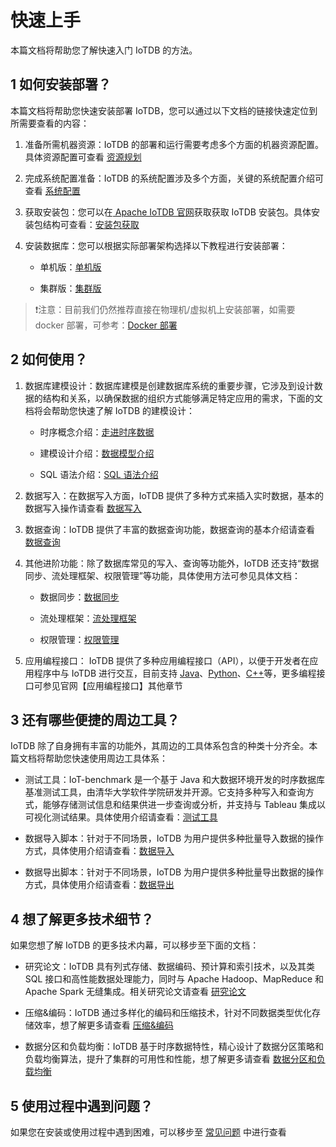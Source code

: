 <!--

    Licensed to the Apache Software Foundation (ASF) under one
    or more contributor license agreements.  See the NOTICE file
    distributed with this work for additional information
    regarding copyright ownership.  The ASF licenses this file
    to you under the Apache License, Version 2.0 (the
    "License"); you may not use this file except in compliance
    with the License.  You may obtain a copy of the License at
    
        http://www.apache.org/licenses/LICENSE-2.0
    
    Unless required by applicable law or agreed to in writing,
    software distributed under the License is distributed on an
    "AS IS" BASIS, WITHOUT WARRANTIES OR CONDITIONS OF ANY
    KIND, either express or implied.  See the License for the
    specific language governing permissions and limitations
    under the License.

-->

# 快速上手

本篇文档将帮助您了解快速入门 IoTDB 的方法。

## 1 如何安装部署？

本篇文档将帮助您快速安装部署 IoTDB，您可以通过以下文档的链接快速定位到所需要查看的内容：

1. 准备所需机器资源：IoTDB 的部署和运行需要考虑多个方面的机器资源配置。具体资源配置可查看 [资源规划](../Deployment-and-Maintenance/Database-Resources.md)

2. 完成系统配置准备：IoTDB 的系统配置涉及多个方面，关键的系统配置介绍可查看 [系统配置](../Deployment-and-Maintenance/Environment-Requirements.md)

3. 获取安装包：您可以在[ Apache IoTDB 官网](https://iotdb.apache.org/zh/Download/)获取获取 IoTDB 安装包。具体安装包结构可查看：[安装包获取](../Deployment-and-Maintenance/IoTDB-Package_apache.md)

4. 安装数据库：您可以根据实际部署架构选择以下教程进行安装部署：

   -  单机版：[单机版](../Deployment-and-Maintenance/Stand-Alone-Deployment_apache.md)

   -  集群版：[集群版](../Deployment-and-Maintenance/Cluster-Deployment_apache.md)

> ❗️注意：目前我们仍然推荐直接在物理机/虚拟机上安装部署，如需要 docker 部署，可参考：[Docker 部署](../Deployment-and-Maintenance/Docker-Deployment_apache.md)

## 2 如何使用？

1. 数据库建模设计：数据库建模是创建数据库系统的重要步骤，它涉及到设计数据的结构和关系，以确保数据的组织方式能够满足特定应用的需求，下面的文档将会帮助您快速了解 IoTDB 的建模设计：

   - 时序概念介绍：[走进时序数据](../Background-knowledge/Navigating_Time_Series_Data.md)

   - 建模设计介绍：[数据模型介绍](../Background-knowledge/Data-Model-and-Terminology_apache.md)

   - SQL 语法介绍：[SQL 语法介绍](../Basic-Concept/Operate-Metadata_apache.md)

2. 数据写入：在数据写入方面，IoTDB 提供了多种方式来插入实时数据，基本的数据写入操作请查看 [数据写入](../Basic-Concept/Write-Delete-Data.md)

3. 数据查询：IoTDB 提供了丰富的数据查询功能，数据查询的基本介绍请查看 [数据查询](../Basic-Concept/Query-Data.md)

4. 其他进阶功能：除了数据库常见的写入、查询等功能外，IoTDB 还支持“数据同步、流处理框架、权限管理”等功能，具体使用方法可参见具体文档：

   - 数据同步：[数据同步](../User-Manual/Data-Sync_apache.md)

   - 流处理框架：[流处理框架](../User-Manual/Streaming_apache.md)

   - 权限管理：[权限管理](../User-Manual/Authority-Management.md)

5. 应用编程接口： IoTDB 提供了多种应用编程接口（API），以便于开发者在应用程序中与 IoTDB 进行交互，目前支持 [Java](../API/Programming-Java-Native-API.md)、[Python](../API/Programming-Python-Native-API.md)、[C++](../API/Programming-Cpp-Native-API.md)等，更多编程接口可参见官网【应用编程接口】其他章节

## 3 还有哪些便捷的周边工具？

IoTDB 除了自身拥有丰富的功能外，其周边的工具体系包含的种类十分齐全。本篇文档将帮助您快速使用周边工具体系：

   - 测试工具：IoT-benchmark 是一个基于 Java 和大数据环境开发的时序数据库基准测试工具，由清华大学软件学院研发并开源。它支持多种写入和查询方式，能够存储测试信息和结果供进一步查询或分析，并支持与 Tableau 集成以可视化测试结果。具体使用介绍请查看：[测试工具](../Tools-System/Benchmark.md)

   - 数据导入脚本：针对于不同场景，IoTDB 为用户提供多种批量导入数据的操作方式，具体使用介绍请查看：[数据导入](../Tools-System/Data-Import-Tool.md)


   - 数据导出脚本：针对于不同场景，IoTDB 为用户提供多种批量导出数据的操作方式，具体使用介绍请查看：[数据导出](../Tools-System/Data-Export-Tool.md)

## 4 想了解更多技术细节？

如果您想了解 IoTDB 的更多技术内幕，可以移步至下面的文档：

   - 研究论文：IoTDB 具有列式存储、数据编码、预计算和索引技术，以及其类 SQL 接口和高性能数据处理能力，同时与 Apache Hadoop、MapReduce 和 Apache Spark 无缝集成。相关研究论文请查看 [研究论文](../Technical-Insider/Publication.md)

   - 压缩&编码：IoTDB 通过多样化的编码和压缩技术，针对不同数据类型优化存储效率，想了解更多请查看 [压缩&编码](../Technical-Insider/Encoding-and-Compression.md)

   - 数据分区和负载均衡：IoTDB 基于时序数据特性，精心设计了数据分区策略和负载均衡算法，提升了集群的可用性和性能，想了解更多请查看 [数据分区和负载均衡](../Technical-Insider/Cluster-data-partitioning.md)

## 5 使用过程中遇到问题？

如果您在安装或使用过程中遇到困难，可以移步至 [常见问题](../FAQ/Frequently-asked-questions.md) 中进行查看